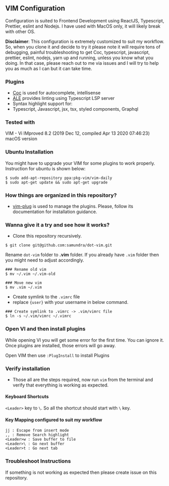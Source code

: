 ## VIM Configuration

Configuration is suited to Frontend Development using ReactJS, Typescript,
Prettier, eslint and Nodejs. I have used with MacOS only, it will likely break
with other OS.

**Disclaimer**: This configuration is extremely customized to suit my
workflow. So, when you clone it and decide to try it please note it will
require tons of debugging, painful troubleshooting to get Coc, typescript,
javascript, prettier, eslint, nodejs, yarn up and running, unless you know
what you doing. In that case, please reach out to me via issues and I will try
to help you as much as I can but it can take time.

### Plugins
- [Coc] is used for autocomplete, intellisense
- [ALE] provides linting using Typescript LSP server
- Syntax highlight support for:
- Typescript, Javascript, jsx, tsx, styled components, Graphql

### Tested with

VIM - Vi IMproved 8.2 (2019 Dec 12, compiled Apr 13 2020 07:46:23)
macOS version

### Ubuntu Installation

You might have to upgrade your VIM for some plugins to work properly.
Instruction for ubuntu is shown below:

```shell
$ sudo add-apt-repository ppa:pkg-vim/vim-daily
$ sudo apt-get update && sudo apt-get upgrade
```

### How things are organized in this repository?

- [vim-plug] is used to manage the plugins. Please, follow its documentation
	for installation guidance.

### Wanna give it a try and see how it works?

- Clone this repository recursively.

```shell
$ git clone git@github.com:samundra/dot-vim.git
```

Rename `dot-vim` folder to **.vim** folder. If you already have `.vim`
folder then you might need to adjust accordingly.

```shell
### Rename old vim
$ mv ~/.vim ~/.vim-old

### Move new vim
$ mv .vim ~/.vim
```

- Create symlink to the `.vimrc` file
- replace `{user}` with your username in below command.

```shell
### Create symlink to .vimrc -> .vim/vimrc file
$ ln -s ~/.vim/vimrc ~/.vimrc
```

### Open VI and then install plugins
While opening VI you will get some error for the first time. You can
ignore it. Once plugins are installed, those errors will go away.

Open VIM then use `:PlugInstall` to install Plugins

### Verify installation

- Those all are the steps required, now run `vim` from the terminal and
  verify that everything is working as expected.

#### Keyboard Shortcuts

`<Leader>` key to ` \ `. So all the shortcut should start with `\` key.

#### Key Mapping configured to suit my workflow

```
jj : Escape from insert mode
,, : Remove Search highlight
<Leader>w : Save buffer to file
<Leader>\ : Go next buffer
<Leader>t : Go next tab
```

### Troubleshoot Instructions

If something is not working as expected then please create issue on this
repository.

[vim-plug]: https://github.com/junegunn/vim-plug
[LightLine]: https://github.com/itchyny/lightline.vim
[Coc]: https://github.com/neoclide/coc.nvim
[ALE]: https://github.com/dense-analysis/ale

